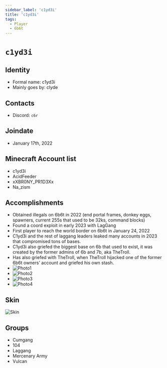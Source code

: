 ```yaml
---
sidebar_label: 'c1yd3i'
title: 'c1yd3i'
tags:
  - Player
  - 6b6t
---
```


# `c1yd3i`

## Identity
* Formal name: c1yd3i
* Mainly goes by: clyde

## Contacts
* Discord: `c6r`

## Joindate
* January 17th, 2022

## Minecraft Account list
* c1yd3i
* AcidFeeder
* xXBR0NY_PR1D3Xx
* Na_zism
  

## Accomplishments
* Obtained illegals on 6b6t in 2022 (end portal frames, donkey eggs, spawners, current 255s that used to be 32ks, command blocks)
* Found a coord exploit in early 2023 with LagGang 
* First player to reach the world border on 6b6t in January 24, 2022
* C1yd3i and the rest of laggang leaders leaked many accounts in 2023 that compromised tons of bases.
* C1yd3i also griefed the biggest base on 6b that used to exist, it was created by the former admins of 6b and 7b, aka TheTroll.
* Has also griefed with TheTroll, when TheTroll hijacked one of the former 6b6t owners' account and griefed his own stash.
* ![Photo1](https://media.discordapp.net/attachments/1295446950279118890/1302354095067369564/2022-10-23_17.42.23.png?ex=6727cf44&is=67267dc4&hm=b4010593b55a880c3be4448e68d0da54d63494ff0358c3b2b0d04913a75df1e8&=&format=webp&quality=lossless&width=440&height=247)
* ![Photo2](https://media.discordapp.net/attachments/1295446950279118890/1302354306933981244/2022-12-17_15.04.37.png?ex=6727cf77&is=67267df7&hm=c64f6d64c2253da17a77a7d2ffa578d8151826c24bc4041ce9c2fc3812b98697&=&format=webp&quality=lossless&width=1052&height=592)
* ![Photo3](https://github.com/user-attachments/assets/93d61dab-5f3a-4a6b-8865-2fd7994e298d)
* ![Photo4](https://media.discordapp.net/attachments/1295446950279118890/1302354824347779143/98c727e65e078d65a25bc1d919e05655.png?ex=6727cff2&is=67267e72&hm=5538811f4e30c1571567d8cba6aad3e6b1e693a45780b5f35d64d6d8555e6be2&=&format=webp&quality=lossless&width=747&height=569)


## Skin
![Skin](https://s.namemc.com/3d/skin/body.png?id=6e551112f10e6eeb&model=classic&theta=30&phi=21&time=90&width=100&height=200)

## Groups
* Cumgang
* 104
* Laggang
* Mercenary Army
* Vulcan
